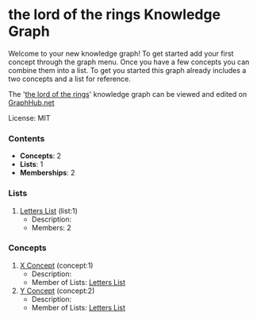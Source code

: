 # the lord of the rings Knowledge Graph

Welcome to your new knowledge graph! To get started add your first concept through the graph menu. Once you have a few concepts you can combine them into a list. To get you started this graph already includes a two concepts and a list for reference.

The '[the lord of the rings](https://graphhub.net/the-lord-of-the-rings)' knowledge graph can be viewed and edited on [GraphHub.net](https://graphhub.net)

License: MIT
### Contents
- **Concepts**: 2
- **Lists**: 1
- **Memberships**: 2
### Lists
1. [Letters List](/the-lord-of-the-rings/list/letters-list?id=1) (list:1)
   - Description: 
   - Members: 2
### Concepts
1. [X Concept](/the-lord-of-the-rings/concept/x-concept?id=1) (concept:1)
   - Description: 
   - Member of Lists: [Letters List](/the-lord-of-the-rings/list/letters-list?id=1)
1. [Y Concept](/the-lord-of-the-rings/concept/y-concept?id=2) (concept:2)
   - Description: 
   - Member of Lists: [Letters List](/the-lord-of-the-rings/list/letters-list?id=1)
